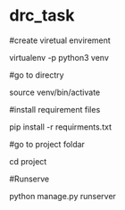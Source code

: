 # drc_task


#create viretual envirement 

virtualenv -p python3 venv

#go to directry 

source venv/bin/activate

#install requirement files

pip install -r requirments.txt

#go to project foldar

cd project

#Runserve

python manage.py runserver
